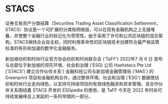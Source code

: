 # STACS

证券交易资产分类结算（Securities Trading Asset Classification Settlement，STACS）协议是一个可扩展的分类账网络层，可以在现有金融机构之上无缝堆叠，并使整个金融行业的标记化为零惯性。由于采用了许可和公共区块链的混合架构，STACS保持企业自主权，同时利用革命性的区块链技术创建符合最严格监管标准的有形和加速的数字化金融服务。

新加坡纺织和时尚行业官方协会纺织和时尚联合会 ('TaFF') 2022年7 月 6 日 宣布与总部位于新加坡的领先环境、社会和治理 ('ESG) 公司 Hashstacs Pte Ltd ('STACS') 建立合作伙伴关系') 金融科技公司与新加坡金融管理局 ('MAS') 的 Greenprint 项目和金融机构合作，通过整体环境、社会和治理 ('ESG') 数据使纺织和时尚行业走向绿色，以支持可持续项目的有效绿色融资和资本管理。该合作伙伴关系围绕着 STACS 开发的 ESGpedia 的使用，是 TaFF 今天在 2022 年时尚可持续发展峰会上发起的一系列举措的一部分。


